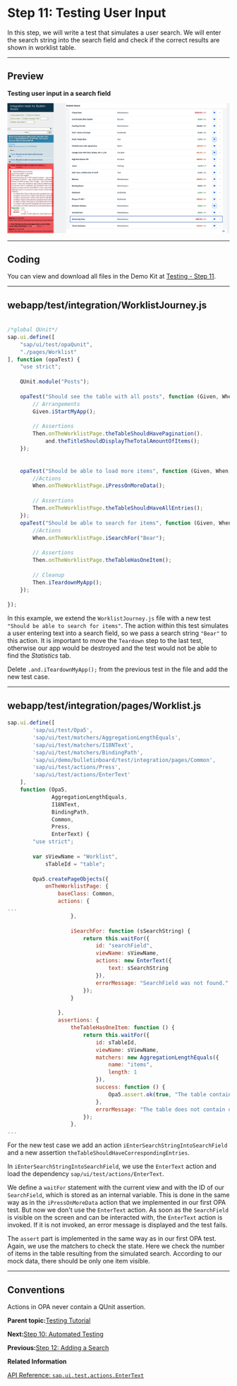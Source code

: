 <!-- loio92959b10ecf14582b65eaadb40571156 -->

# Step 11: Testing User Input

In this step, we will write a test that simulates a user search. We will enter the search string into the search field and check if the correct results are shown in worklist table.

***

## Preview

  
  
**Testing user input in a search field**

![](images/loio2d8ec1ca920948989b9d50d28f0e78e4_LowRes.jpg "Testing user input in a search field")

***

## Coding

You can view and download all files in the Demo Kit at [Testing - Step 11](https://ui5.sap.com/#/entity/sap.m.tutorial.testing/sample/sap.m.tutorial.testing.11).

***

## webapp/test/integration/WorklistJourney.js

```js

/*global QUnit*/
sap.ui.define([
	"sap/ui/test/opaQunit",
	"./pages/Worklist"
], function (opaTest) {
	"use strict";

	QUnit.module("Posts");

	opaTest("Should see the table with all posts", function (Given, When, Then) {
		// Arrangements
		Given.iStartMyApp();

		// Assertions
		Then.onTheWorklistPage.theTableShouldHavePagination().
			and.theTitleShouldDisplayTheTotalAmountOfItems();
	});


	opaTest("Should be able to load more items", function (Given, When, Then) {
		//Actions
		When.onTheWorklistPage.iPressOnMoreData();

		// Assertions
		Then.onTheWorklistPage.theTableShouldHaveAllEntries();
	});
	opaTest("Should be able to search for items", function (Given, When, Then) {
		//Actions
		When.onTheWorklistPage.iSearchFor("Bear");

		// Assertions
		Then.onTheWorklistPage.theTableHasOneItem();

		// Cleanup
		Then.iTeardownMyApp();
	});

});
```

In this example, we extend the `WorklistJourney.js` file with a new test `"Should be able to search for items"`. The action within this test simulates a user entering text into a search field, so we pass a search string `"Bear"` to this action. It is important to move the `Teardown` step to the last test, otherwise our app would be destroyed and the test would not be able to find the *Statistics* tab.

Delete `.and.iTeardownMyApp();` from the previous test in the file and add the new test case.

***

## webapp/test/integration/pages/Worklist.js

```js
sap.ui.define([
		'sap/ui/test/Opa5',
		'sap/ui/test/matchers/AggregationLengthEquals',
		'sap/ui/test/matchers/I18NText',
		'sap/ui/test/matchers/BindingPath',
		'sap/ui/demo/bulletinboard/test/integration/pages/Common',
		'sap/ui/test/actions/Press',
		'sap/ui/test/actions/EnterText'
	],
	function (Opa5,
			  AggregationLengthEquals,
			  I18NText,
			  BindingPath,
			  Common,
			  Press,
			  EnterText) {
		"use strict";

		var sViewName = "Worklist",
			sTableId = "table";

		Opa5.createPageObjects({
			onTheWorklistPage: {
				baseClass: Common,
				actions: {
...
					},
					
					iSearchFor: function (sSearchString) {
						return this.waitFor({
							id: "searchField",
							viewName: sViewName,
							actions: new EnterText({
								text: sSearchString
							}),
							errorMessage: "SearchField was not found."
						});
					}

				},
				assertions: {
					theTableHasOneItem: function () {
						return this.waitFor({
							id: sTableId,
							viewName: sViewName,
							matchers: new AggregationLengthEquals({
								name: "items",
								length: 1
							}),
							success: function () {
								Opa5.assert.ok(true, "The table contains one corresponding entry");
							},
							errorMessage: "The table does not contain one item."
						});
					},
...
```

For the new test case we add an action `iEnterSearchStringIntoSearchField` and a new assertion `theTableShouldHaveCorrespondingEntries`.

In `iEnterSearchStringIntoSearchField`, we use the `EnterText` action and load the dependency `sap/ui/test/actions/EnterText`.

We define a `waitFor` statement with the current view and with the ID of our `SearchField`, which is stored as an internal variable. This is done in the same way as in the `iPressOnMoreData` action that we implemented in our first OPA test. But now we don't use the `EnterText` action. As soon as the `SearchField` is visible on the screen and can be interacted with, the `EnterText` action is invoked. If it is not invoked, an error message is displayed and the test fails.

The `assert` part is implemented in the same way as in our first OPA test. Again, we use the matchers to check the state. Here we check the number of items in the table resulting from the simulated search. According to our mock data, there should be only one item visible.

***

## Conventions

Actions in OPA never contain a QUnit assertion.

**Parent topic:**[Testing Tutorial](testing-tutorial-291c912.md "In this tutorial we will test application functionality with the testing tools that are delivered with OpenUI5. At different steps of this tutorial you will write tests using QUnit, OPA5, and the OData V2 mock server. Additionally, you will learn about testing strategies, Test Driven Development (TDD), and much more.")

**Next:**[Step 10: Automated Testing](step-10-automated-testing-07c97a2.md "In this step, we will step back from our tests and application features that we have implemented so far and take a closer look at another important piece of the test setup - the test automation. We will learn how to set up a basic test automation, which might be used in a continuous integration system or locally to run tests via shell.")

**Previous:**[Step 12: Adding a Search](step-12-adding-a-search-0c270b4.md "We now add a search field to our bulletin board and define a filter that represents the search term. This is done similarly as in step 24 of the Walkthrough tutorial.")

**Related Information**  


[API Reference: `sap.ui.test.actions.EnterText`](https://ui5.sap.com/#/api/sap.ui.test.actions.EnterText)

